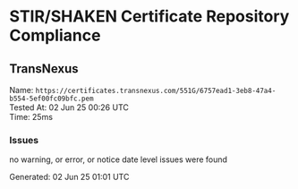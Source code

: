 # STIR/SHAKEN Certificate Repository Compliance

## TransNexus

Name: `https://certificates.transnexus.com/551G/6757ead1-3eb8-47a4-b554-5ef00fc09bfc.pem`\
Tested At: 02 Jun 25 00:26 UTC\
Time: 25ms

### Issues

no warning, or error, or notice date level issues were found

Generated: 02 Jun 25 01:01 UTC